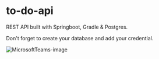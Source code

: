 # to-do-api
REST API built with Springboot, Gradle &amp; Postgres.

Don't forget to create your database and add your credential.

![MicrosoftTeams-image](https://user-images.githubusercontent.com/72088440/178746177-0b3ce44b-c5b5-47e0-8250-56fc99836eda.png)
